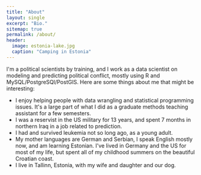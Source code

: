 ```yaml
---
title: "About"
layout: single
excerpt: "Bio."
sitemap: true
permalink: /about/
header:
  image: estonia-lake.jpg
  caption: "Camping in Estonia"
---
```


I'm a political scientists by training, and I work as a data scientist on modeling and predicting political conflict, mostly using R and MySQL/PostgreSQl/PostGIS. Here are some things about me that might be interesting:

* I enjoy helping people with data wrangling and statistical programming issues. It's a large part of what I did as a graduate methods teaching assistant for a few semesters. 
* I was a reservist in the US military for 13 years, and spent 7 months in northern Iraq in a job related to prediction. 
* I had and survived leukemia not so long ago, as a young adult. 
* My mother languages are German and Serbian, I speak English mostly now, and am learning Estonian. I've lived in Germany and the US for most of my life, but spent all of my childhood summers on the beautiful Croatian coast. 
* I live in Tallinn, Estonia, with my wife and daughter and our dog. 